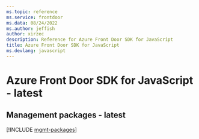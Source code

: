 ```yaml
---
ms.topic: reference
ms.service: frontdoor
ms.data: 08/24/2022
ms.author: jeffish
author: xirzec
description: Reference for Azure Front Door SDK for JavaScript
title: Azure Front Door SDK for JavaScript
ms.devlang: javascript
---
```

# Azure Front Door SDK for JavaScript - latest

## Management packages - latest
[!INCLUDE [mgmt-packages](front-door-mgmt-index.md)]